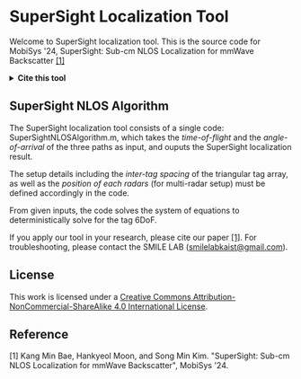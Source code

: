 # SuperSight Localization Tool
Welcome to SuperSight localization tool.
This is the source code for MobiSys '24, SuperSight: Sub-cm NLOS Localization for mmWave Backscatter [[1]](#1)
<details><summary> <strong>Cite this tool</strong>
</summary>

  ### Plain Text
  ```
Kang Min Bae, Hankyeol Moon, and Song Min Kim. 2024. SuperSight: Sub-cm NLOS Localization for mmWave Backscatter. In Proceedings of the 22nd Annual International Conference on Mobile Systems, Applications and Services (MobiSys '24). Association for Computing Machinery, New York, NY, USA, 278–291. https://doi.org/10.1145/3643832.3661857
```
 ### BibTex
 
 ```
@inproceedings{10.1145/3643832.3661857,
  title = {SuperSight: Sub-cm NLOS Localization for mmWave Backscatter},
  author = {Bae, Kang Min and Moon, Hankyeol and Kim, Song Min},
  booktitle = {Proceedings of the 22nd Annual International Conference on Mobile Systems, Applications and Services},
  pages = {278–291},
  year = {2024}
}  
  ```
</details>

## SuperSight NLOS Algorithm
The SuperSight localization tool consists of a single code: SuperSightNLOSAlgorithm.m, which takes the *time-of-flight* and the *angle-of-arrival* of the three paths as input, and ouputs the SuperSight localization result.

The setup details including the *inter-tag spacing* of the triangular tag array, as well as the *position of each radars* (for multi-radar setup) must be defined accordingly in the code.

From given inputs, the code solves the system of equations to deterministically solve for the tag 6DoF.

If you apply our tool in your research, please cite our paper [[1]](#1). For troubleshooting, please contact the SMILE LAB (smilelabkaist@gmail.com).

## License
This work is licensed under a <a rel="license" href="http://creativecommons.org/licenses/by-nc-sa/4.0/">Creative Commons Attribution-NonCommercial-ShareAlike 4.0 International License</a>.

## Reference
<a id="1">[1]</a> 
Kang Min Bae, Hankyeol Moon, and Song Min Kim. "SuperSight: Sub-cm NLOS Localization for mmWave Backscatter", MobiSys '24.
